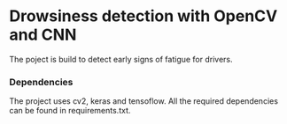 # Drowsiness detection with OpenCV and CNN
The poject is build to detect early signs of fatigue for drivers. 


### Dependencies

The project uses cv2, keras and tensoflow. All the required dependencies can be found in requirements.txt.
